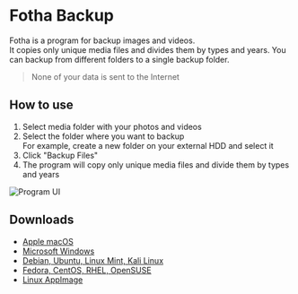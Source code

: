 # Fotha Backup
Fotha is a program for backup images and videos.  
It copies only unique media files and divides them by types and years. You can backup from different folders to a single backup folder.
> None of your data is sent to the Internet

## How to use 
1. Select media folder with your photos and videos
2. Select the folder where you want to backup  
For example, create a new folder on your external HDD and select it
3. Click "Backup Files"
4. The program will copy only unique media files and divide them by types and years

![Program UI](https://i.ibb.co/McSxLZq/program-ui.png) 

## Downloads
- [Apple macOS](https://github.com/fotha/fotha/releases/download/v1.0.0/Fotha-Backup-1.0.0.dmg)
- [Microsoft Windows](https://github.com/fotha/fotha/releases/download/v1.0.0/Fotha-Backup-1.0.0-x64.exe)
- [Debian, Ubuntu, Linux Mint, Kali Linux](https://github.com/fotha/fotha/releases/download/v1.0.0/fotha_1.0.0_amd64.deb)
- [Fedora, CentOS, RHEL, OpenSUSE](https://github.com/fotha/fotha/releases/download/v1.0.0/fotha-1.0.0.x86_64.rpm)
- [Linux AppImage](https://github.com/fotha/fotha/releases/download/v1.0.0/Fotha-Backup-1.0.0.AppImage)
